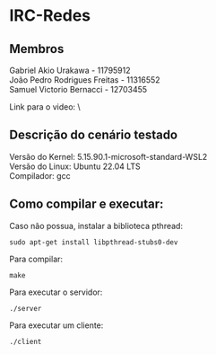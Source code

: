 # IRC-Redes

## Membros
Gabriel Akio Urakawa - 11795912\
João Pedro Rodrigues Freitas - 11316552\
Samuel Victorio Bernacci - 12703455

Link para o video: \

## Descrição do cenário testado
Versão do Kernel: 5.15.90.1-microsoft-standard-WSL2\
Versão do Linux: Ubuntu 22.04 LTS\
Compilador: gcc

## Como compilar e executar:
Caso não possua, instalar a biblioteca pthread:
```
sudo apt-get install libpthread-stubs0-dev
```

Para compilar:
```
make
```

Para executar o servidor:
```
./server
```

Para executar um cliente:
```
./client
```